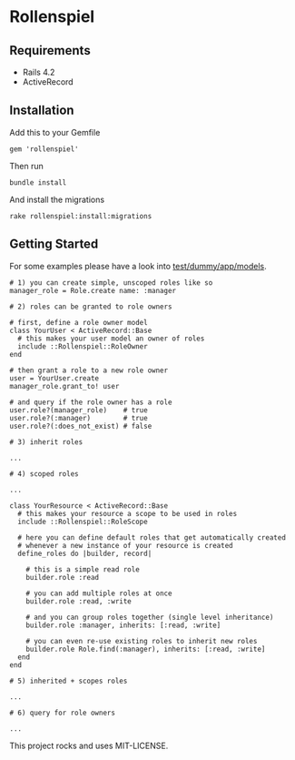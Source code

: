# Rollenspiel

## Requirements

  * Rails 4.2
  * ActiveRecord

## Installation

Add this to your Gemfile

    gem 'rollenspiel'

Then run

    bundle install

And install the migrations

    rake rollenspiel:install:migrations

## Getting Started

For some examples please have a look into [test/dummy/app/models](test/dummy/app/models).

    # 1) you can create simple, unscoped roles like so
    manager_role = Role.create name: :manager

    # 2) roles can be granted to role owners
    
    # first, define a role owner model
    class YourUser < ActiveRecord::Base
      # this makes your user model an owner of roles
      include ::Rollenspiel::RoleOwner
    end

    # then grant a role to a new role owner
    user = YourUser.create
    manager_role.grant_to! user

    # and query if the role owner has a role
    user.role?(manager_role)    # true
    user.role?(:manager)        # true
    user.role?(:does_not_exist) # false

    # 3) inherit roles

    ...

    # 4) scoped roles

    ...

    class YourResource < ActiveRecord::Base
      # this makes your resource a scope to be used in roles
      include ::Rollenspiel::RoleScope

      # here you can define default roles that get automatically created
      # whenever a new instance of your resource is created
      define_roles do |builder, record|

        # this is a simple read role
        builder.role :read

        # you can add multiple roles at once
        builder.role :read, :write

        # and you can group roles together (single level inheritance)
        builder.role :manager, inherits: [:read, :write]

        # you can even re-use existing roles to inherit new roles
        builder.role Role.find(:manager), inherits: [:read, :write]
      end
    end

    # 5) inherited + scopes roles

    ...

    # 6) query for role owners

    ...



This project rocks and uses MIT-LICENSE.
